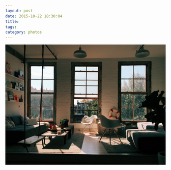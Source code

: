 ```yaml
---
layout: post
date: 2015-10-22 18:30:04
title: 
tags:
category: photos
---
```


![title](/assets/photoblog/late-morning-light-at-friends-work-here.jpg)